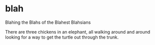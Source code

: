 # blah
Blahing the Blahs of the Blahest Blahsians

There are three chickens in an elephant, all walking around and around looking for a way to get the turtle out through the trunk.
